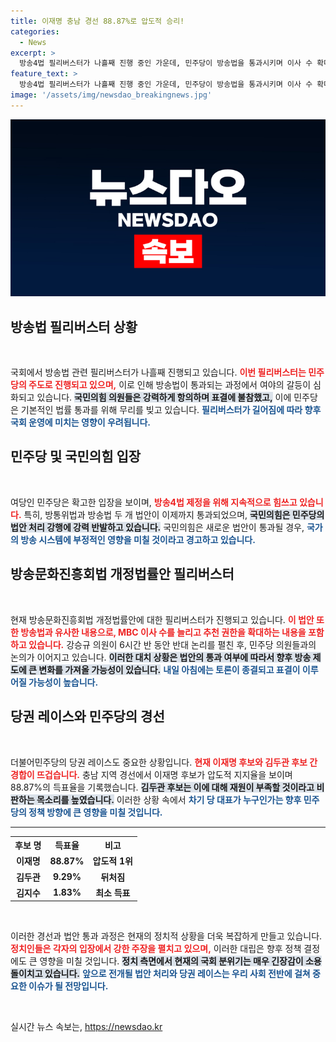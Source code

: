 ```yaml
---
title: 이재명 충남 경선 88.87%로 압도적 승리!
categories:
  - News
excerpt: >
  방송4법 필리버스터가 나흘째 진행 중인 가운데, 민주당이 방송법을 통과시키며 이사 수 확대를 추진하고 있습니다. 향후 EBS 법안 상정 예정! 정치의 격변이 주목받고 있습니다.
feature_text: >
  방송4법 필리버스터가 나흘째 진행 중인 가운데, 민주당이 방송법을 통과시키며 이사 수 확대를 추진하고 있습니다. 향후 EBS 법안 상정 예정! 정치의 격변이 주목받고 있습니다.
image: '/assets/img/newsdao_breakingnews.jpg'
---
```


<p><img src="/assets/img/newsdao_breakingnews.jpg" alt="ranknews 속보" /></p>

<h2 data-ke-size="size26">방송법 필리버스터 상황</h2>

<p data-ke-size="size16">&nbsp;</p>

<p data-ke-size="size16">국회에서 방송법 관련 필리버스터가 나흘째 진행되고 있습니다. <b><span style="color: #ee2323;">이번 필리버스터는 민주당의 주도로 진행되고 있으며,</span></b> 이로 인해 방송법이 통과되는 과정에서 여야의 갈등이 심화되고 있습니다. <b><span style="background-color: #21538527;">국민의힘 의원들은 강력하게 항의하며 표결에 불참했고,</span></b> 이에 민주당은 기본적인 법률 통과를 위해 무리를 빚고 있습니다. <b><span style="color: #1a5490;"> 필리버스터가 길어짐에 따라 향후 국회 운영에 미치는 영향이 우려됩니다.</span></b> </p>

<h2 data-ke-size="size26">민주당 및 국민의힘 입장</h2>

<p data-ke-size="size16">&nbsp;</p>

<p data-ke-size="size16">여당인 민주당은 확고한 입장을 보이며, <b><span style="color: #ee2323;">방송4법 제정을 위해 지속적으로 힘쓰고 있습니다.</span></b> 특히, 방통위법과 방송법 두 개 법안이 이제까지 통과되었으며, <b><span style="background-color: #21538527;">국민의힘은 민주당의 법안 처리 강행에 강력 반발하고 있습니다.</span></b> 국민의힘은 새로운 법안이 통과될 경우, <b><span style="color: #1a5490;">국가의 방송 시스템에 부정적인 영향을 미칠 것이라고 경고하고 있습니다.</span></b> </p>

<h2 data-ke-size="size26">방송문화진흥회법 개정법률안 필리버스터</h2>

<p data-ke-size="size16">&nbsp;</p>

<p data-ke-size="size16">현재 방송문화진흥회법 개정법률안에 대한 필리버스터가 진행되고 있습니다. <b><span style="color: #ee2323;">이 법안 또한 방송법과 유사한 내용으로, MBC 이사 수를 늘리고 추천 권한을 확대하는 내용을 포함하고 있습니다.</span></b> 강승규 의원이 6시간 반 동안 반대 논리를 펼친 후, 민주당 의원들과의 논의가 이어지고 있습니다. <b><span style="background-color: #21538527;">이러한 대치 상황은 법안의 통과 여부에 따라서 향후 방송 제도에 큰 변화를 가져올 가능성이 있습니다.</span></b> <b><span style="color: #1a5490;">내일 아침에는 토론이 종결되고 표결이 이루어질 가능성이 높습니다.</span></b> </p>

<h2 data-ke-size="size26">당권 레이스와 민주당의 경선</h2>

<p data-ke-size="size16">&nbsp;</p>

<p data-ke-size="size16">더불어민주당의 당권 레이스도 중요한 상황입니다. <b><span style="color: #ee2323;">현재 이재명 후보와 김두관 후보 간 경합이 뜨겁습니다.</span></b> 충남 지역 경선에서 이재명 후보가 압도적 지지율을 보이며 88.87%의 득표율을 기록했습니다. <b><span style="background-color: #21538527;">김두관 후보는 이에 대해 재원이 부족할 것이라고 비판하는 목소리를 높였습니다.</span></b> 이러한 상황 속에서 <b><span style="color: #1a5490;">차기 당 대표가 누구인가는 향후 민주당의 정책 방향에 큰 영향을 미칠 것입니다.</span></b> </p>

<hr>

<table style="width:100%;">
  <tr>
    <th style="text-align: center; height: 17px;"><b>후보 명</b></th>
    <th style="text-align: center; height: 17px;"><b>득표율</b></th>
    <th style="text-align: center; height: 17px;"><b>비고</b></th>
  </tr>
  <tr>
    <td style="text-align: center; height: 17px;"><b>이재명</b></td>
    <td style="text-align: center; height: 17px;"><b>88.87%</b></td>
    <td style="text-align: center; height: 17px;"><b>압도적 1위</b></td>
  </tr>
  <tr>
    <td style="text-align: center; height: 17px;"><b>김두관</b></td>
    <td style="text-align: center; height: 17px;"><b>9.29%</b></td>
    <td style="text-align: center; height: 17px;"><b>뒤처짐</b></td>
  </tr>
  <tr>
    <td style="text-align: center; height: 17px;"><b>김지수</b></td>
    <td style="text-align: center; height: 17px;"><b>1.83%</b></td>
    <td style="text-align: center; height: 17px;"><b>최소 득표</b></td>
  </tr>
</table>

<p data-ke-size="size16">&nbsp;</p>

<p data-ke-size="size16">이러한 경선과 법안 통과 과정은 현재의 정치적 상황을 더욱 복잡하게 만들고 있습니다. <b><span style="color: #ee2323;">정치인들은 각자의 입장에서 강한 주장을 펼치고 있으며,</span></b> 이러한 대립은 향후 정책 결정에도 큰 영향을 미칠 것입니다. <b><span style="background-color: #21538527;">정치 측면에서 현재의 국회 분위기는 매우 긴장감이 소용돌이치고 있습니다.</span></b> <b><span style="color: #1a5490;">앞으로 전개될 법안 처리와 당권 레이스는 우리 사회 전반에 걸쳐 중요한 이슈가 될 전망입니다.</span></b> </p>

<p data-ke-size="size16">&nbsp;</p>
실시간 뉴스 속보는, <a href="https://newsdao.kr" rel="dofollow">https://newsdao.kr</a>


